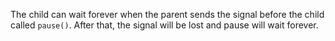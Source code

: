 The child can wait forever when the parent sends the signal before the child called `pause()`. After that, the signal will be lost and pause will wait forever.
